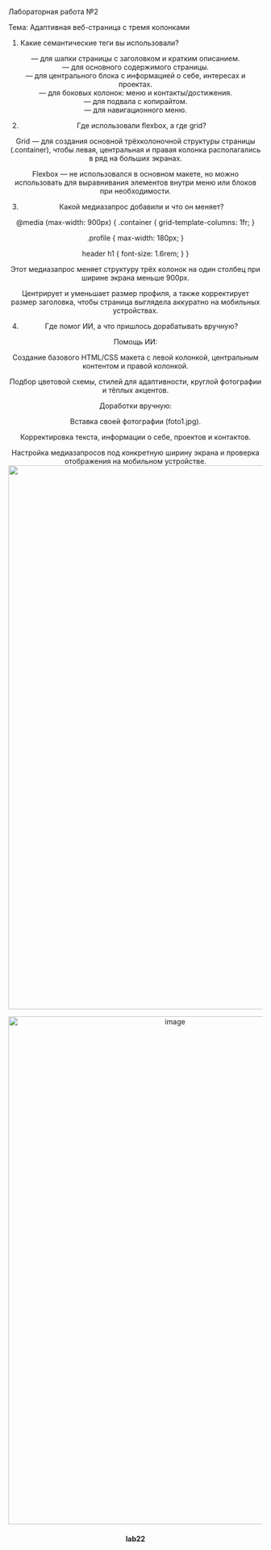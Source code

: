 Лабораторная работа №2

Тема: Адаптивная веб-страница с тремя колонками

1. Какие семантические теги вы использовали?

<header> — для шапки страницы с заголовком и кратким описанием.

<main> — для основного содержимого страницы.

<section> — для центрального блока с информацией о себе, интересах и проектах.

<aside> — для боковых колонок: меню и контакты/достижения.

<footer> — для подвала с копирайтом.

<nav> — для навигационного меню.

2. Где использовали flexbox, а где grid?

Grid — для создания основной трёхколоночной структуры страницы (.container), чтобы левая, центральная и правая колонка располагались в ряд на больших экранах.

Flexbox — не использовался в основном макете, но можно использовать для выравнивания элементов внутри меню или блоков при необходимости.

3. Какой медиазапрос добавили и что он меняет?

@media (max-width: 900px) {
  .container {
    grid-template-columns: 1fr;
  }

  .profile {
    max-width: 180px;
  }

  header h1 {
    font-size: 1.6rem;
  }
}

Этот медиазапрос меняет структуру трёх колонок на один столбец при ширине экрана меньше 900px.

Центрирует и уменьшает размер профиля, а также корректирует размер заголовка, чтобы страница выглядела аккуратно на мобильных устройствах.

4. Где помог ИИ, а что пришлось дорабатывать вручную?

Помощь ИИ:

Создание базового HTML/CSS макета с левой колонкой, центральным контентом и правой колонкой.

Подбор цветовой схемы, стилей для адаптивности, круглой фотографии и тёплых акцентов.

Доработки вручную:

Вставка своей фотографии (foto1.jpg).

Корректировка текста, информации о себе, проектов и контактов.

Настройка медиазапросов под конкретную ширину экрана и проверка отображения на мобильном устройстве.
<img width="1915" height="1079" alt="image" src="https://github.com/user-attachments/assets/7b8fffa4-1af9-4324-9081-877a6b8ff3b4" />

<img width="645" height="1008" alt="image" src="https://github.com/user-attachments/assets/ebe3dee4-f28d-4ee3-a7a5-07794251b2b6" />


# lab22
